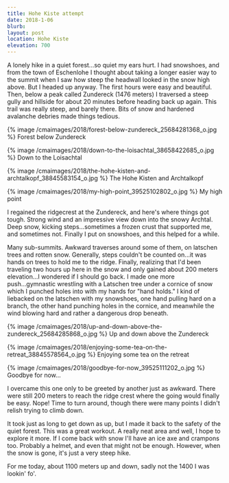 ```yaml
---
title: Hohe Kiste attempt
date: 2018-1-06
blurb:
layout: post
location: Hohe Kiste
elevation: 700
---
```


A lonely hike in a quiet forest...so quiet my ears hurt. I had snowshoes, and
from the town of Eschenlohe I thought about taking a longer easier way
to the summit when I saw how steep the headwall looked in the snow high
above. But I headed up anyway. The first hours were easy and beautiful.
Then, below a peak called Zundereck (1476 meters) I traversed a steep
gully and hillside for about 20 minutes before heading back up again.
This trail was really steep, and barely there. Bits of snow and hardened
avalanche debries made things tedious.

{% image /cmaimages/2018/forest-below-zundereck_25684281368_o.jpg %}
Forest below Zundereck


{% image /cmaimages/2018/down-to-the-loisachtal_38658422685_o.jpg %}
Down to the Loisachtal


{% image /cmaimages/2018/the-hohe-kisten-and-archtalkopf_38845583154_o.jpg %}
The Hohe Kisten and Archtalkopf


{% image /cmaimages/2018/my-high-point_39525102802_o.jpg %}
My high point


I regained the ridgecrest at the Zundereck, and here's where things got tough.
Strong wind and an impressive view down into the snowy Archtal. Deep snow,
kicking steps...sometimes a frozen crust that supported me, and sometimes not.
Finally I put on snowshoes, and this helped for a while.

Many sub-summits. Awkward traverses around some of them, on latschen trees and
rotten snow. Generally, steps couldn't be counted on...it was hands on trees
to hold me to the ridge. Finally, realizing that I'd been traveling two hours
up here in the snow and only gained about 200 meters elevation...I wondered
if I should go back. I made one more push...gymnastic wrestling with a 
Latschen tree under a cornice of snow which I punched holes into with my
hands for "hand holds." I kind of liebacked on the latschen with my snowshoes,
one hand pulling hard on a branch, the other hand punching holes in the cornice,
and meanwhile the wind blowing hard and rather a dangerous drop beneath.

{% image /cmaimages/2018/up-and-down-above-the-zundereck_25684285868_o.jpg %}
Up and down above the Zundereck


{% image /cmaimages/2018/enjoying-some-tea-on-the-retreat_38845578564_o.jpg %}
Enjoying some tea on the retreat


{% image /cmaimages/2018/goodbye-for-now_39525111202_o.jpg %}
Goodbye for now...



I overcame this one only to be greeted by another just as awkward. There were
still 200 meters to reach the ridge crest where the going would finally be
easy. Nope! Time to turn around, though there were many points I didn't
relish trying to climb down.

It took just as long to get down as up, but I made it back to the safety of
the quiet forest. This was a great workout. A really neat area and well,
I hope to explore it more. If I come back with snow I'll have an ice axe and
crampons too. Probably a helmet, and even that might not be enough.
However, when the snow is gone, it's just a very steep hike.

For me today, about 1100 meters up and down, sadly not the 1400 I was lookin' fo'.




